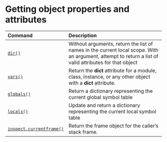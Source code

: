 # Getting object properties and attributes

| Command | Description |
| :-- | :-- |
| [`dir()`](https://docs.python.org/3.7/library/functions.html#dir) | Without arguments, return the list of names in the current local scope. With an argument, attempt to return a list of valid attributes for that object |
| [`vars()`](https://docs.python.org/3.7/library/functions.html#vars) | Return the __dict__ attribute for a module, class, instance, or any other object with a __dict__ attribute. |
| [`globals()`](https://docs.python.org/3.7/library/functions.html#globals) | Return a dictionary representing the current global symbol table |
| [`locals()`](https://docs.python.org/3.7/library/functions.html#locals) | Update and return a dictionary representing the current local symbol table |
| [`inspect.currentframe()`](https://docs.python.org/3/library/inspect.html#inspect.currentframe) | Return the frame object for the caller’s stack frame. |
